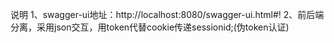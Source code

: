 说明
1、swagger-ui地址：http://localhost:8080/swagger-ui.html#!
2、前后端分离，采用json交互，用token代替cookie传递sessionid;(伪token认证)
